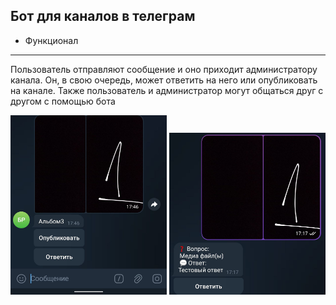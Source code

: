 Бот для каналов в телеграм 
-----
- Функционал
-----
Пользователь отправляют сообщение и оно приходит администратору канала. Он, в свою очередь, может ответить на него или опубликовать на канале. Также пользователь и администратор могут общаться друг с другом с помощью бота

<img src=photo_2023-12-24_17-50-32.jpg width="250"/>

<img src=photo_2023-12-24_17-50-32(1).jpg width="250"/>
